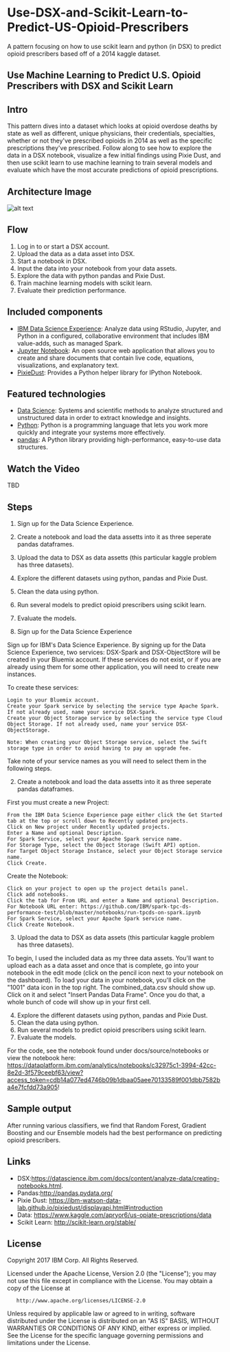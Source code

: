 # Use-DSX-and-Scikit-Learn-to-Predict-US-Opioid-Prescribers
A pattern focusing on how to use scikit learn and python (in DSX) to predict opioid prescribers based off of a 2014 kaggle dataset.

## Use Machine Learning to Predict U.S. Opioid Prescribers with DSX and Scikit Learn

## Intro

This pattern dives into a dataset which looks at opioid overdose deaths by state as well as different, unique physicians, their credentials, specialties, whether or not they've prescribed opioids in 2014 as well as the specific prescriptions they've prescribed. Follow along to see how to explore the data in a DSX notebook, visualize a few initial findings using Pixie Dust, and then use scikit learn to use machine learning to train several models and evaluate which have the most accurate predictions of opioid prescriptions. 

## Architecture Image

![alt text](https://github.com/MadisonJMyers/Use-DSX-and-Scikit-Learn-to-Predict-US-Opioid-Prescribers/blob/master/docs/source/images/architecture.png)

## Flow

1. Log in to or start a DSX account.
2. Upload the data as a data asset into DSX.
3. Start a notebook in DSX.
4. Input the data into your notebook from your data assets.
5. Explore the data with python pandas and Pixie Dust.
6. Train machine learning models with scikit learn.
7. Evaluate their prediction performance.

## Included components

* [IBM Data Science Experience](https://www.ibm.com/bs-en/marketplace/data-science-experience): Analyze data using RStudio, Jupyter, and Python in a configured, collaborative environment that includes IBM value-adds, such as managed Spark.
* [Jupyter Notebook](http://jupyter.org/): An open source web application that allows you to create and share documents that contain live code, equations, visualizations, and explanatory text.
* [PixieDust](https://github.com/ibm-watson-data-lab/pixiedust): Provides a Python helper library for IPython Notebook.

## Featured technologies

* [Data Science](https://medium.com/ibm-data-science-experience/): Systems and scientific methods to analyze structured and unstructured data in order to extract knowledge and insights.
* [Python](https://www.python.org/): Python is a programming language that lets you work more quickly and integrate your systems more effectively.
* [pandas](http://pandas.pydata.org/): A Python library providing high-performance, easy-to-use data structures.

## Watch the Video

TBD

## Steps

1. Sign up for the Data Science Experience.
2. Create a notebook and load the data assetts into it as three seperate pandas dataframes.
3. Upload the data to DSX as data assetts (this particular kaggle problem has three datasets).
4. Explore the different datasets using python, pandas and Pixie Dust.
5. Clean the data using python.
6. Run several models to predict opioid prescribers using scikit learn.
7. Evaluate the models.

1. Sign up for the Data Science Experience

Sign up for IBM's Data Science Experience. By signing up for the Data Science Experience, two services: DSX-Spark and DSX-ObjectStore will be created in your Bluemix account. If these services do not exist, or if you are already using them for some other application, you will need to create new instances.

To create these services:

    Login to your Bluemix account.
    Create your Spark service by selecting the service type Apache Spark. If not already used, name your service DSX-Spark.
    Create your Object Storage service by selecting the service type Cloud Object Storage. If not already used, name your service DSX-ObjectStorage.

    Note: When creating your Object Storage service, select the Swift storage type in order to avoid having to pay an upgrade fee.

Take note of your service names as you will need to select them in the following steps.

 
2. Create a notebook and load the data assetts into it as three seperate pandas dataframes.

First you must create a new Project:

    From the IBM Data Science Experience page either click the Get Started tab at the top or scroll down to Recently updated projects.
    Click on New project under Recently updated projects.
    Enter a Name and optional Description.
    For Spark Service, select your Apache Spark service name.
    For Storage Type, select the Object Storage (Swift API) option.
    For Target Object Storage Instance, select your Object Storage service name.
    Click Create.

Create the Notebook:

    Click on your project to open up the project details panel.
    Click add notebooks.
    Click the tab for From URL and enter a Name and optional Description.
    For Notebook URL enter: https://github.com/IBM/spark-tpc-ds-performance-test/blob/master/notebooks/run-tpcds-on-spark.ipynb
    For Spark Service, select your Apache Spark service name.
    Click Create Notebook.
3. Upload the data to DSX as data assets (this particular kaggle problem has three datasets).

 To begin, I used the included data as my three data assets. You'll want to upload each as a data asset and once that is    complete, go into your notebook in the edit mode (click on the pencil icon next to your notebook on the dashboard). To load your data in your notebook, you'll click on the "1001" data icon in the top right. The combined_data.csv should show up. Click on it and select "Insert Pandas Data Frame". Once you do that, a whole bunch of code will show up in your first cell. 
 
4. Explore the different datasets using python, pandas and Pixie Dust.
5. Clean the data using python.
6. Run several models to predict opioid prescribers using scikit learn.
7. Evaluate the models.

For the code, see the notebook found under docs/source/notebooks or view the notebook here: https://dataplatform.ibm.com/analytics/notebooks/c32975c1-3994-42cc-8e2d-3f579ceebf63/view?access_token=cdb14a077ed4746b09b1dbaa05aee70133589f001dbb7582ba4e7fcfdd73a905!

## Sample output

After running various classifiers, we find that Random Forest, Gradient Boosting and our Ensemble models had the best performance on predicting opioid prescribers.

## Links

 - DSX:https://datascience.ibm.com/docs/content/analyze-data/creating-notebooks.html.
 - Pandas:http://pandas.pydata.org/
 - Pixie Dust: https://ibm-watson-data-lab.github.io/pixiedust/displayapi.html#introduction
 - Data: https://www.kaggle.com/apryor6/us-opiate-prescriptions/data
 - Scikit Learn: http://scikit-learn.org/stable/

## License

 Copyright 2017 IBM Corp. All Rights Reserved.

  Licensed under the Apache License, Version 2.0 (the "License");
  you may not use this file except in compliance with the License.
  You may obtain a copy of the License at

       http://www.apache.org/licenses/LICENSE-2.0

   Unless required by applicable law or agreed to in writing, software
   distributed under the License is distributed on an "AS IS" BASIS,
   WITHOUT WARRANTIES OR CONDITIONS OF ANY KIND, either express or implied.
   See the License for the specific language governing permissions and
   limitations under the License.

